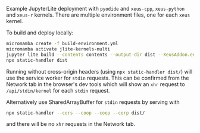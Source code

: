 Example JupyterLite deployment with `pyodide` and `xeus-cpp`, `xeus-python` and `xeus-r` kernels.
There are multiple environment files, one for each `xeus` kernel.

To build and deploy locally:

```bash
micromamba create -f build-environment.yml
micromamba activate jlite-kernels-multi
jupyter lite build --contents contents --output-dir dist --XeusAddon.environment_file=env-cpp.yml --XeusAddon.environment_file=env-python.yml --XeusAddon.environment_file=env-r.yml
npx static-handler dist
```

Running without cross-origin headers (using `npx static-handler dist/`) will use the
service worker for `stdin` requests. This can be confirmed from the Network tab in the
browser's dev tools which will show an `xhr` request to `/api/stdin/kernel` for each
`stdin` request.

Alternatively use SharedArrayBuffer for `stdin` requests by serving with
```bash
npx static-handler --cors --coop --coep --corp dist/
```
and there will be no `xhr` requests in the Network tab.
